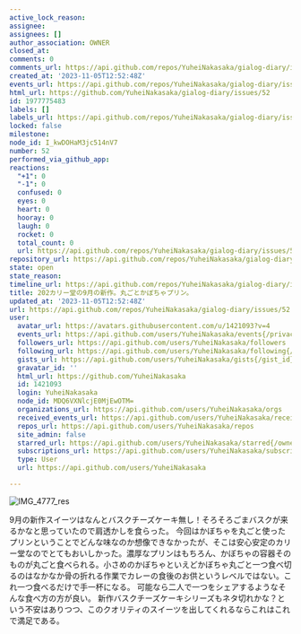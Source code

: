 ```yaml
---
active_lock_reason: 
assignee: 
assignees: []
author_association: OWNER
closed_at: 
comments: 0
comments_url: https://api.github.com/repos/YuheiNakasaka/gialog-diary/issues/52/comments
created_at: '2023-11-05T12:52:48Z'
events_url: https://api.github.com/repos/YuheiNakasaka/gialog-diary/issues/52/events
html_url: https://github.com/YuheiNakasaka/gialog-diary/issues/52
id: 1977775483
labels: []
labels_url: https://api.github.com/repos/YuheiNakasaka/gialog-diary/issues/52/labels{/name}
locked: false
milestone: 
node_id: I_kwDOHaM3jc514nV7
number: 52
performed_via_github_app: 
reactions:
  "+1": 0
  "-1": 0
  confused: 0
  eyes: 0
  heart: 0
  hooray: 0
  laugh: 0
  rocket: 0
  total_count: 0
  url: https://api.github.com/repos/YuheiNakasaka/gialog-diary/issues/52/reactions
repository_url: https://api.github.com/repos/YuheiNakasaka/gialog-diary
state: open
state_reason: 
timeline_url: https://api.github.com/repos/YuheiNakasaka/gialog-diary/issues/52/timeline
title: 202カリー堂の9月の新作。丸ごとかぼちゃプリン。
updated_at: '2023-11-05T12:52:48Z'
url: https://api.github.com/repos/YuheiNakasaka/gialog-diary/issues/52
user:
  avatar_url: https://avatars.githubusercontent.com/u/1421093?v=4
  events_url: https://api.github.com/users/YuheiNakasaka/events{/privacy}
  followers_url: https://api.github.com/users/YuheiNakasaka/followers
  following_url: https://api.github.com/users/YuheiNakasaka/following{/other_user}
  gists_url: https://api.github.com/users/YuheiNakasaka/gists{/gist_id}
  gravatar_id: ''
  html_url: https://github.com/YuheiNakasaka
  id: 1421093
  login: YuheiNakasaka
  node_id: MDQ6VXNlcjE0MjEwOTM=
  organizations_url: https://api.github.com/users/YuheiNakasaka/orgs
  received_events_url: https://api.github.com/users/YuheiNakasaka/received_events
  repos_url: https://api.github.com/users/YuheiNakasaka/repos
  site_admin: false
  starred_url: https://api.github.com/users/YuheiNakasaka/starred{/owner}{/repo}
  subscriptions_url: https://api.github.com/users/YuheiNakasaka/subscriptions
  type: User
  url: https://api.github.com/users/YuheiNakasaka

---
```

![IMG_4777_res](https://github.com/YuheiNakasaka/gialog-diary/assets/1421093/21ea876b-e10f-455e-98ec-02b0e850dc22)

9月の新作スイーツはなんとバスクチーズケーキ無し！そろそろごまバスクが来るかなと思っていたので肩透かしを食らった。
今回はかぼちゃを丸ごと使ったプリンということでどんな味なのか想像できなかったが、そこは安心安定のカリー堂なのでとてもおいしかった。濃厚なプリンはもちろん、かぼちゃの容器そのものが丸ごと食べられる。小さめのかぼちゃといえどかぼちゃ丸ごと一つ食べ切るのはなかなか骨の折れる作業でカレーの食後のお供というレベルではない。これ一つ食べるだけで手一杯になる。
可能なら二人で一つをシェアするようなそんな食べ方の方が良い。
新作バスクチーズケーキシリーズもネタ切れかな？という不安はありつつ、このクオリティのスイーツを出してくれるならこれはこれで満足である。